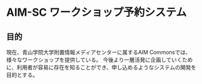 # AIM-SC ワークショップ予約システム

## 目的
現在、青山学院大学附置情報メディアセンターに属するAIM Commonsでは、様々なワークショップを提供している。
今後より一層活発に企画していくために、利用者が容易に存在を知ることができ、申し込めるようなシステムの開発を目的とする。
